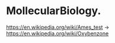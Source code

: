 # MollecularBiology.
https://en.wikipedia.org/wiki/Ames_test -> https://en.wikipedia.org/wiki/Oxybenzone
